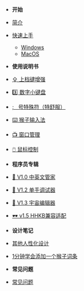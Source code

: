 * **开始**

* [简介](zh-cn/introduction.md "Make Capslock Great Three!")
* [快速上手](zh-cn/quick-start-windows.md)
    * [Windows](zh-cn/quick-start-windows.md)
    * [MacOS](zh-cn/quick-start-macos.md)

* **使用说明书**

* [⇪&nbsp;上档键增强](zh-cn/capslock-enhancement.md)
* [3️⃣&nbsp;数字小键盘](zh-cn/numpad.md)
* [;&nbsp;&nbsp;&nbsp;号特殊符（特舒服）](zh-cn/semicolon-hook.md)
* [⌨️&nbsp;猴子输入法](zh-cn/monkey-ime.md)
* [📺&nbsp;窗口管理](zh-cn/window.md)
* [🖱️&nbsp;鼠标控制](zh-cn/mouse.md)

* **程序员专辑**

* [🤖 V1.0 中英文管家](zh-cn/ime-manager.md)
* [🦉 V1.2 单手调试器](zh-cn/debugger.md)
* [🦑 V1.3 宇宙编辑器](zh-cn/universe-editor.md)
* [️🕶️ v1.5 HHKB兼容适配](zh-cn/hhkb.md)

* **设计笔记**

* [其他人性化设计](zh-cn/note/design.md)
* [1分钟学会添加一个猴子词条](zh-cn/note/add-monkey-dict.md)

* **常见问题**

* [常见问题](zh-cn/trouble-shoot.md)
